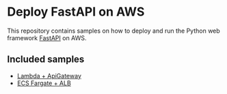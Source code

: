 # Deploy FastAPI on AWS

This repository contains samples on how to deploy and run the Python web framework [FastAPI](https://fastapi.tiangolo.com/) on AWS.

## Included samples

- [Lambda + ApiGateway](lambda-api-gateway)
- [ECS Fargate + ALB](fargate-alb)
